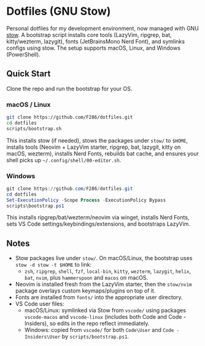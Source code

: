 # Dotfiles (GNU Stow)

Personal dotfiles for my development environment, now managed with GNU [stow](https://www.gnu.org/software/stow/). A bootstrap script installs core tools (LazyVim, ripgrep, bat, kitty/wezterm, lazygit), fonts (JetBrainsMono Nerd Font), and symlinks configs using stow. The setup supports macOS, Linux, and Windows (PowerShell).

## Quick Start

Clone the repo and run the bootstrap for your OS.

### macOS / Linux

```bash
git clone https://github.com/F286/dotfiles.git
cd dotfiles
scripts/bootstrap.sh
```

This installs stow (if needed), stows the packages under `stow/` to `$HOME`, installs tools (Neovim + LazyVim starter, ripgrep, bat, lazygit, kitty on macOS, wezterm), installs Nerd Fonts, rebuilds bat cache, and ensures your shell picks up `~/.config/shell/00-editor.sh`.

### Windows

```powershell
git clone https://github.com/F286/dotfiles.git
cd dotfiles
Set-ExecutionPolicy -Scope Process -ExecutionPolicy Bypass
scripts\bootstrap.ps1
```

This installs ripgrep/bat/wezterm/neovim via winget, installs Nerd Fonts, sets VS Code settings/keybindings/extensions, and bootstraps LazyVim.

## Notes

- Stow packages live under `stow/`. On macOS/Linux, the bootstrap uses `stow -d stow -t $HOME` to link:
  - `zsh`, `ripgrep`, `shell`, `fzf`, `local-bin`, `kitty`, `wezterm`, `lazygit`, `helix`, `bat`, `nvim`, plus `hammerspoon` and `macos` on macOS.
- Neovim is installed fresh from the LazyVim starter, then the `stow/nvim` package overlays custom keymaps/plugins on top of it.
- Fonts are installed from `fonts/` into the appropriate user directory.
- VS Code user files:
  - macOS/Linux: symlinked via Stow from `vscode/` using packages `vscode-macos` and `vscode-linux` (includes both Code and Code - Insiders), so edits in the repo reflect immediately.
  - Windows: copied from `vscode/` for both `Code\User` and `Code - Insiders\User` by `scripts/bootstrap.ps1`.
